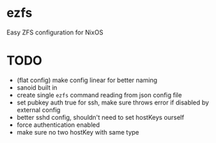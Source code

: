 # ezfs
Easy ZFS configuration for NixOS

# TODO
- (flat config) make config linear for better naming
- sanoid built in
- create single `ezfs` command reading from json config file
- set pubkey auth true for ssh, make sure throws error if disabled by external config
- better sshd config, shouldn't need to set hostKeys ourself
- force authentication enabled
- make sure no two hostKey with same type
